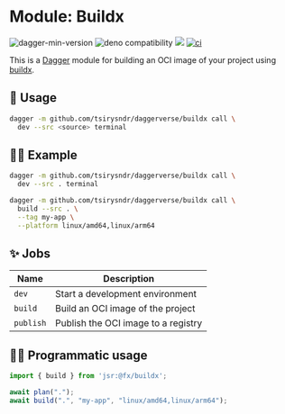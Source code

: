 # Module: Buildx

![dagger-min-version](https://img.shields.io/badge/dagger-v0.10.0-blue?color=3D66FF)
![deno compatibility](https://shield.deno.dev/deno/^1.41)
[![](https://jsr.io/badges/@fx/buildx)](https://jsr.io/@fx/buildx)
[![ci](https://github.com/tsirysndr/daggerverse/actions/workflows/ci.yml/badge.svg)](https://github.com/tsirysndr/daggerverse/actions/workflows/buildx.yml)

This is a [Dagger](https://dagger.io) module for building an OCI image of your project using [buildx](https://github.com/docker/buildx).

## 🚀 Usage

```sh
dagger -m github.com/tsirysndr/daggerverse/buildx call \
  dev --src <source> terminal
```

## 🧑‍🔬 Example

```sh
dagger -m github.com/tsirysndr/daggerverse/buildx call \
  dev --src . terminal

dagger -m github.com/tsirysndr/daggerverse/buildx call \
  build --src . \
  --tag my-app \
  --platform linux/amd64,linux/arm64
```

## ✨ Jobs

| Name      | Description                         |
| --------- | ----------------------------------- |
| `dev`     | Start a development environment     |
| `build`   | Build an OCI image of the project   |
| `publish` | Publish the OCI image to a registry |

## 🧑‍💻 Programmatic usage

```typescript
import { build } from 'jsr:@fx/buildx';

await plan(".");
await build(".", "my-app", "linux/amd64,linux/arm64");
```
